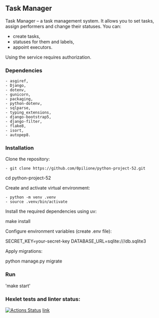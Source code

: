 ## Task Manager

Task Manager – a task management system. It allows you to set tasks, assign performers and change their statuses. You can:
- create tasks, 
- statuses for them and labels,
- appoint executors.

Using the service requires authorization.

### Dependencies

    - asgiref,
    - Django,
    - dotenv,
    - gunicorn,
    - packaging,
    - python-dotenv,
    - sqlparse,
    - typing_extensions,
    - django-bootstrap5,
    - django-filter,
    - flake8,
    - isort,
    - autopep8.

### Installation

Clone the repository:

    - git clone https://github.com/0pilione/python-project-52.git
cd python-project-52

Create and activate virtual environment:

    - python -m venv .venv
    - source .venv/bin/activate

Install the required dependencies using uv: 

make install

Configure environment variables (create .env file):

SECRET_KEY=your-secret-key
DATABASE_URL=sqlite:///db.sqlite3

Apply migrations:

python manage.py migrate

### Run

'make start'

### Hexlet tests and linter status:
[![Actions Status](https://github.com/0pilione/python-project-52/actions/workflows/hexlet-check.yml/badge.svg)](https://github.com/0pilione/python-project-52/actions)
[link](https://task-manager-1dz1.onrender.com)